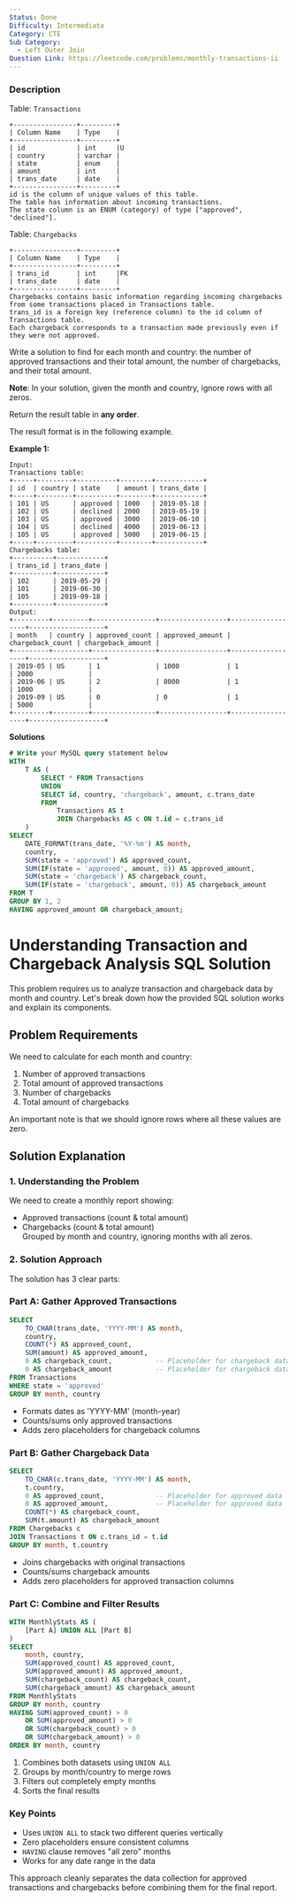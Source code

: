 ```yaml
---
Status: Done
Difficulty: Intermediate
Category: CTE
Sub Category:
  - Left Outer Join
Question Link: https://leetcode.com/problems/monthly-transactions-ii
---
```

### **Description**

Table: `Transactions`

```Plain
+----------------+---------+
| Column Name    | Type    |
+----------------+---------+
| id             | int     |U
| country        | varchar |
| state          | enum    |
| amount         | int     |
| trans_date     | date    |
+----------------+---------+
id is the column of unique values of this table.
The table has information about incoming transactions.
The state column is an ENUM (category) of type ["approved", "declined"].
```

Table: `Chargebacks`

```Plain
+----------------+---------+
| Column Name    | Type    |
+----------------+---------+
| trans_id       | int     |FK
| trans_date     | date    |
+----------------+---------+
Chargebacks contains basic information regarding incoming chargebacks from some transactions placed in Transactions table.
trans_id is a foreign key (reference column) to the id column of Transactions table.
Each chargeback corresponds to a transaction made previously even if they were not approved.
```

Write a solution to find for each month and country: the number of approved transactions and their total amount, the number of chargebacks, and their total amount.

**Note**: In your solution, given the month and country, ignore rows with all zeros.

Return the result table in **any order**.

The result format is in the following example.

**Example 1:**

```Plain
Input:
Transactions table:
+-----+---------+----------+--------+------------+
| id  | country | state    | amount | trans_date |
+-----+---------+----------+--------+------------+
| 101 | US      | approved | 1000   | 2019-05-18 |
| 102 | US      | declined | 2000   | 2019-05-19 |
| 103 | US      | approved | 3000   | 2019-06-10 |
| 104 | US      | declined | 4000   | 2019-06-13 |
| 105 | US      | approved | 5000   | 2019-06-15 |
+-----+---------+----------+--------+------------+
Chargebacks table:
+----------+------------+
| trans_id | trans_date |
+----------+------------+
| 102      | 2019-05-29 |
| 101      | 2019-06-30 |
| 105      | 2019-09-18 |
+----------+------------+
Output:
+---------+---------+----------------+-----------------+------------------+-------------------+
| month   | country | approved_count | approved_amount | chargeback_count | chargeback_amount |
+---------+---------+----------------+-----------------+------------------+-------------------+
| 2019-05 | US      | 1              | 1000            | 1                | 2000              |
| 2019-06 | US      | 2              | 8000            | 1                | 1000              |
| 2019-09 | US      | 0              | 0               | 1                | 5000              |
+---------+---------+----------------+-----------------+------------------+-------------------+
```

**Solutions**

```SQL
# Write your MySQL query statement below
WITH
    T AS (
        SELECT * FROM Transactions
        UNION
        SELECT id, country, 'chargeback', amount, c.trans_date
        FROM
            Transactions AS t
            JOIN Chargebacks AS c ON t.id = c.trans_id
    )
SELECT
    DATE_FORMAT(trans_date, '%Y-%m') AS month,
    country,
    SUM(state = 'approved') AS approved_count,
    SUM(IF(state = 'approved', amount, 0)) AS approved_amount,
    SUM(state = 'chargeback') AS chargeback_count,
    SUM(IF(state = 'chargeback', amount, 0)) AS chargeback_amount
FROM T
GROUP BY 1, 2
HAVING approved_amount OR chargeback_amount;
```

# Understanding Transaction and Chargeback Analysis SQL Solution

This problem requires us to analyze transaction and chargeback data by month and country. Let's break down how the provided SQL solution works and explain its components.

## Problem Requirements

We need to calculate for each month and country:

1. Number of approved transactions
2. Total amount of approved transactions
3. Number of chargebacks
4. Total amount of chargebacks

An important note is that we should ignore rows where all these values are zero.

## Solution Explanation

### **1. Understanding the Problem**

We need to create a monthly report showing:

- Approved transactions (count & total amount)
- Chargebacks (count & total amount)  
    Grouped by month and country, ignoring months with all zeros.  
    

### **2. Solution Approach**

The solution has 3 clear parts:

### **Part A: Gather Approved Transactions**

```SQL
SELECT
    TO_CHAR(trans_date, 'YYYY-MM') AS month,
    country,
    COUNT(*) AS approved_count,
    SUM(amount) AS approved_amount,
    0 AS chargeback_count,           -- Placeholder for chargeback data
    0 AS chargeback_amount           -- Placeholder for chargeback data
FROM Transactions
WHERE state = 'approved'
GROUP BY month, country
```

- Formats dates as 'YYYY-MM' (month-year)
- Counts/sums only approved transactions
- Adds zero placeholders for chargeback columns

### **Part B: Gather Chargeback Data**

```SQL
SELECT
    TO_CHAR(c.trans_date, 'YYYY-MM') AS month,
    t.country,
    0 AS approved_count,             -- Placeholder for approved data
    0 AS approved_amount,            -- Placeholder for approved data
    COUNT(*) AS chargeback_count,
    SUM(t.amount) AS chargeback_amount
FROM Chargebacks c
JOIN Transactions t ON c.trans_id = t.id
GROUP BY month, t.country
```

- Joins chargebacks with original transactions
- Counts/sums chargeback amounts
- Adds zero placeholders for approved transaction columns

### **Part C: Combine and Filter Results**

```SQL
WITH MonthlyStats AS (
    [Part A] UNION ALL [Part B]
)
SELECT
    month, country,
    SUM(approved_count) AS approved_count,
    SUM(approved_amount) AS approved_amount,
    SUM(chargeback_count) AS chargeback_count,
    SUM(chargeback_amount) AS chargeback_amount
FROM MonthlyStats
GROUP BY month, country
HAVING SUM(approved_count) > 0
    OR SUM(approved_amount) > 0
    OR SUM(chargeback_count) > 0
    OR SUM(chargeback_amount) > 0
ORDER BY month, country
```

1. Combines both datasets using `UNION ALL`
2. Groups by month/country to merge rows
3. Filters out completely empty months
4. Sorts the final results

### **Key Points**

- Uses `UNION ALL` to stack two different queries vertically
- Zero placeholders ensure consistent columns
- `HAVING` clause removes "all zero" months
- Works for any date range in the data

This approach cleanly separates the data collection for approved transactions and chargebacks before combining them for the final report.